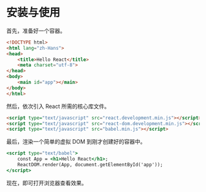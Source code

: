 # 安装与使用

首先，准备好一个容器。

```html
<!DOCTYPE html>
<html lang="zh-Hans">
<head>
    <title>Hello React</title>
    <meta charset="utf-8">
</head>
<body>
    <main id="app"></main>
</body>
</html>
```

然后，依次引入 React 所需的核心库文件。

```html
<script type="text/javascript" src="react.development.min.js"></script>
<script type="text/javascript" src="react-dom.development.min.js"></script>
<script type="text/javascript" src="babel.min.js"></script>
```

最后，渲染一个简单的虚拟 DOM 到刚才创建好的容器中。

```jsx
<script type="text/babel">
    const App = <h1>Hello React</h1>;
    ReactDOM.render(App, document.getElementById('app'));
</script>
```

现在，即可打开浏览器查看效果。
